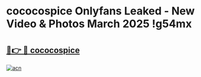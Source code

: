 # cococospice Onlyfans Leaked - New Video & Photos March 2025 !g54mx

# <h2><a href="https://dsk6xf.iuczelnia.edu.pl?title=cococospice&ref=g54mx">🔗👉 🔴 cococospice</a></h2>

[![acn](https://github.com/user-attachments/assets/0f9c940e-d8b0-45ae-aac7-cd30a18b3e1c)](https://dsk6xf.iuczelnia.edu.pl?title=cococospice&ref=g54mx)

